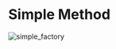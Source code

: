 # Simple Method
![simple_factory](https://user-images.githubusercontent.com/16018918/163580902-b11e1c4c-9daf-469d-bd13-bd90eb13230a.png)
